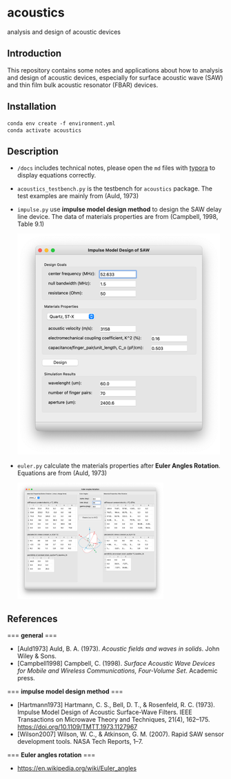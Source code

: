 # acoustics
analysis and design of acoustic devices

## Introduction

This repository contains some notes and applications about how to analysis and design of acoustic devices, especially for surface acoustic wave (SAW) and thin film bulk acoustic resonator (FBAR) devices.

## Installation

```
conda env create -f environment.yml
conda activate acoustics
```

## Description

* `/docs` includes technical notes, please open the `md` files with [typora](https://www.typora.io) to display equations correctly.

* `acoustics_testbench.py` is the testbench for `acoustics` package. The test examples are mainly from (Auld, 1973)

* `impulse.py` use **impulse model design method** to design the SAW delay line device. The data of materials properties are from (Campbell, 1998, Table 9.1) 

  <img src="README.assets/impuse_gui.png" alt="impuse_gui" style="zoom:50%;" />
  
* `euler.py` calculate the materials properties after **Euler Angles Rotation**. Equations are from (Auld, 1973)

  <img src="README.assets/euler_gui.png" alt="euler_gui" style="zoom:33%;" />

## References

=== **general** ===

* [Auld1973] Auld, B. A. (1973). *Acoustic fields and waves in solids*. John Wiley & Sons.
* [Campbell1998] Campbell, C. (1998). *Surface Acoustic Wave Devices for Mobile and Wireless Communications, Four-Volume Set*. Academic press.

=== **impulse model design method** ===

* [Hartmann1973] Hartmann, C. S., Bell, D. T., & Rosenfeld, R. C. (1973). Impulse Model Design of Acoustic Surface-Wave Filters. IEEE Transactions on Microwave Theory and Techniques, 21(4), 162–175. https://doi.org/10.1109/TMTT.1973.1127967
* [Wilson2007] Wilson, W. C., & Atkinson, G. M. (2007). Rapid SAW sensor development tools. NASA Tech Reports, 1–7.

=== **Euler angles rotation** ===

* https://en.wikipedia.org/wiki/Euler_angles

